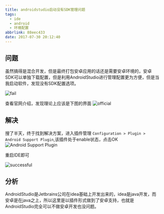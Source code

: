 ```yaml
---
title: androidstudio启动没有SDK管理问题
tags:
  - ide
  - android
  - 环境配置
abbrlink: 88eec433
date: 2017-07-30 20:12:40
---
```


## 问题
虽然搞得是混合开发，但是最终打包安卓应用的话还是需要安卓环境的，安卓SDK可以单独下载配置，但是利用AndroidStudio进行管理配置更为方便，但是当我启动软件，发现没有SDK配置选项。

![fail](http://or0g12e5e.bkt.clouddn.com/blog/2017-07-30-121637.jpg)

查看官网介绍，发现理论上应该是下图的界面
![official](http://or0g12e5e.bkt.clouddn.com/blog/2017-07-30-121910.jpg)

## 解决
搜了半天，终于找到解决方案，进入插件管理
`Configuration > Plugin > Android Support Plugin`,该插件处于enable状态，点击OK
![Android Support Plugin](http://or0g12e5e.bkt.clouddn.com/blog/2017-07-30-130152.jpg)

重启IDE即可

![successful](http://or0g12e5e.bkt.clouddn.com/blog/2017-07-30-121403.jpg)

## 分析

AndroidStudio是Jetbrains公司在idea基础上开发出来的，idea是java开发，而安卓是在java之上，所以这里是以插件形式做到了安卓支持，也就是AndroidStudio完全可以不做安卓开发也没问题。
